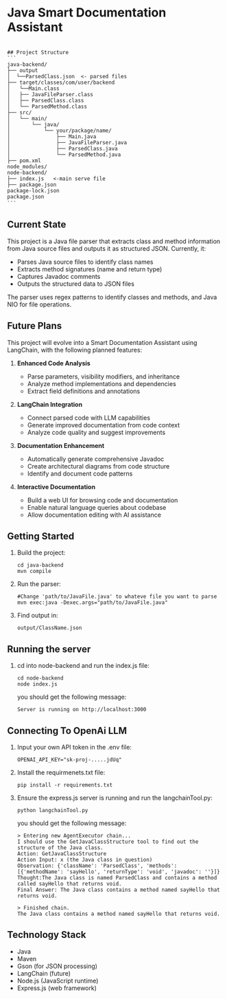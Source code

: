 # Java Smart Documentation Assistant
<pre> <code>
## Project Structure
```
java-backend/
├── output
│  └──ParsedClass.json  <- parsed files
├── target/classes/com/user/backend
│   └──Main.class
│   ├── JavaFileParser.class
│   ├── ParsedClass.class
│   └── ParsedMethod.class
├── src/
│   └── main/
│       └── java/
│           └── your/package/name/
│               ├── Main.java
│               ├── JavaFileParser.java
│               ├── ParsedClass.java
│               └── ParsedMethod.java
├── pom.xml
node_modules/
node-backend/
├── index.js   <-main serve file
├── package.json 
package-lock.json
package.json
``` </code> </pre>

## Current State
This project is a Java file parser that extracts class and method information from Java source files and outputs it as structured JSON. Currently, it:

- Parses Java source files to identify class names
- Extracts method signatures (name and return type)
- Captures Javadoc comments
- Outputs the structured data to JSON files

The parser uses regex patterns to identify classes and methods, and Java NIO for file operations.

## Future Plans
This project will evolve into a Smart Documentation Assistant using LangChain, with the following planned features:

1. **Enhanced Code Analysis**
   - Parse parameters, visibility modifiers, and inheritance
   - Analyze method implementations and dependencies
   - Extract field definitions and annotations

2. **LangChain Integration**
   - Connect parsed code with LLM capabilities
   - Generate improved documentation from code context
   - Analyze code quality and suggest improvements

3. **Documentation Enhancement**
   - Automatically generate comprehensive Javadoc
   - Create architectural diagrams from code structure
   - Identify and document code patterns

4. **Interactive Documentation**
   - Build a web UI for browsing code and documentation
   - Enable natural language queries about codebase
   - Allow documentation editing with AI assistance

## Getting Started
1. Build the project:
   ```
   cd java-backend
   mvn compile
   ```

2. Run the parser:
   ```
   #Change 'path/to/JavaFile.java' to whateve file you want to parse
   mvn exec:java -Dexec.args="path/to/JavaFile.java"
   ```

3. Find output in:
   ```
   output/ClassName.json
   ```

## Running the server

1. cd into node-backend and run the index.js file:
   ```
   cd node-backend
   node index.js
   ```

   you should get the following message:
   ```
   Server is running on http://localhost:3000
   ```

## Connecting To OpenAi LLM

1. Input your own API token in the .env file:
   ```
   OPENAI_API_KEY="sk-proj-.....jdUq"
   ```

2. Install the requirmenets.txt file:
   ```
   pip install -r requirements.txt
   ```

3. Ensure the express.js server is running and run the langchainTool.py:
   ```
   python langchainTool.py
   ```
   you should get the following message:
   
   ```
   > Entering new AgentExecutor chain...
   I should use the GetJavaClassStructure tool to find out the structure of the Java class.
   Action: GetJavaClassStructure
   Action Input: x (the Java class in question)
   Observation: {'className': 'ParsedClass', 'methods': [{'methodName': 'sayHello', 'returnType': 'void', 'javadoc': ''}]}
   Thought:The Java class is named ParsedClass and contains a method called sayHello that returns void.
   Final Answer: The Java class contains a method named sayHello that returns void.

   > Finished chain.
   The Java class contains a method named sayHello that returns void.
   ```

## Technology Stack
- Java
- Maven
- Gson (for JSON processing)
- LangChain (future)
- Node.js (JavaScript runtime)
- Express.js (web framework)